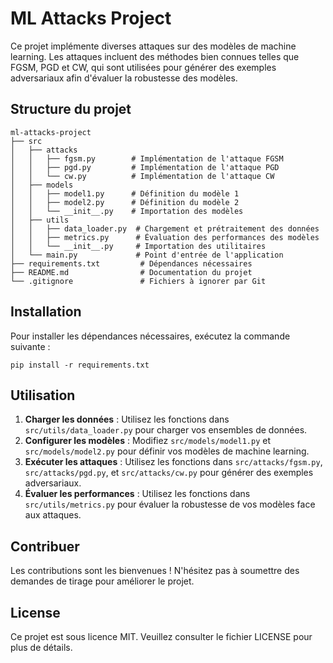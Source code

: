 # ML Attacks Project

Ce projet implémente diverses attaques sur des modèles de machine learning. Les attaques incluent des méthodes bien connues telles que FGSM, PGD et CW, qui sont utilisées pour générer des exemples adversariaux afin d'évaluer la robustesse des modèles.

## Structure du projet

```
ml-attacks-project
├── src
│   ├── attacks
│   │   ├── fgsm.py        # Implémentation de l'attaque FGSM
│   │   ├── pgd.py         # Implémentation de l'attaque PGD
│   │   └── cw.py          # Implémentation de l'attaque CW
│   ├── models
│   │   ├── model1.py      # Définition du modèle 1
│   │   ├── model2.py      # Définition du modèle 2
│   │   └── __init__.py    # Importation des modèles
│   ├── utils
│   │   ├── data_loader.py  # Chargement et prétraitement des données
│   │   ├── metrics.py      # Évaluation des performances des modèles
│   │   └── __init__.py     # Importation des utilitaires
│   └── main.py             # Point d'entrée de l'application
├── requirements.txt         # Dépendances nécessaires
├── README.md                # Documentation du projet
└── .gitignore               # Fichiers à ignorer par Git
```

## Installation

Pour installer les dépendances nécessaires, exécutez la commande suivante :

```
pip install -r requirements.txt
```

## Utilisation

1. **Charger les données** : Utilisez les fonctions dans `src/utils/data_loader.py` pour charger vos ensembles de données.
2. **Configurer les modèles** : Modifiez `src/models/model1.py` et `src/models/model2.py` pour définir vos modèles de machine learning.
3. **Exécuter les attaques** : Utilisez les fonctions dans `src/attacks/fgsm.py`, `src/attacks/pgd.py`, et `src/attacks/cw.py` pour générer des exemples adversariaux.
4. **Évaluer les performances** : Utilisez les fonctions dans `src/utils/metrics.py` pour évaluer la robustesse de vos modèles face aux attaques.

## Contribuer

Les contributions sont les bienvenues ! N'hésitez pas à soumettre des demandes de tirage pour améliorer le projet.

## License

Ce projet est sous licence MIT. Veuillez consulter le fichier LICENSE pour plus de détails.